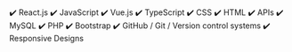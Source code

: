 :heavy_check_mark:	React.js
:heavy_check_mark:	JavaScript
:heavy_check_mark:	Vue.js
:heavy_check_mark:	TypeScript
:heavy_check_mark:	CSS
:heavy_check_mark:	HTML
:heavy_check_mark:	APIs
:heavy_check_mark:	MySQL
:heavy_check_mark:	PHP
:heavy_check_mark:	Bootstrap
:heavy_check_mark:	GitHub / Git / Version control systems
:heavy_check_mark:	Responsive Designs


<!--
**WesleyErasmus/WesleyErasmus** is a ✨ _special_ ✨ repository because its `README.md` (this file) appears on your GitHub profile.

Here are some ideas to get you started:

- 🔭 I’m currently working on ...
- 🌱 I’m currently learning ...
- 👯 I’m looking to collaborate on ...
- 🤔 I’m looking for help with ...
- 💬 Ask me about ...
- 📫 How to reach me: ...
- 😄 Pronouns: ...
- ⚡ Fun fact: ...
-->
